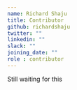 ```yaml
---
name: Richard Shaju
title: Contributor
github: richardshaju
twitter: ""
linkedin: ""
slack: ""
joining_date: ""
role : contributor
---
```


Still waiting for this
